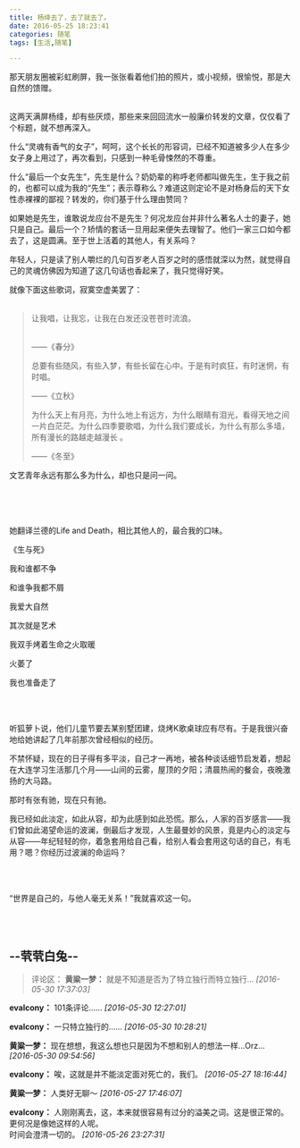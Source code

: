 ```yaml
---
title: 杨绛去了，去了就去了。
date: 2016-05-25 18:23:41
categories: 随笔
tags: [生活,随笔]

---
```

那天朋友圈被彩虹刷屏，我一张张看着他们拍的照片，或小视频，很愉悦，那是大自然的馈赠。<br /><br />

这两天满屏杨绛，却有些厌烦，那些来来回回流水一般廉价转发的文章，仅仅看了个标题，就不想再深入。

什么“灵魂有香气的女子”，呵呵，这个长长的形容词，已经不知道被多少人在多少女子身上用过了，再次看到，只感到一种毛骨悚然的不尊重。

什么“最后一个女先生”，先生是什么？奶奶辈的称呼老师都叫做先生，生于我之前的，也都可以成为我的“先生”；表示尊称么？难道这则定论不是对杨身后的天下女性赤裸裸的鄙视？转发的，你们基于什么理由赞同？

如果她是先生，谁敢说龙应台不是先生？何况龙应台并非什么著名人士的妻子，她只是自己。最后一个？矫情的套话一旦用起来便失去理智了。他们一家三口如今都去了，这是圆满。至于世上活着的其他人，有关系吗？

年轻人，只是读了别人嚼烂的几句百岁老人百岁之时的感悟就深以为然，就觉得自己的灵魂仿佛因为知道了这几句话也香起来了，我只觉得好笑。

就像下面这些歌词，寂寞空虚美罢了：<br /><br />

> 让我唱，让我忘，让我在白发还没苍苍时流浪。<br /><br />
> 
> ——《春分》
> 
> 总要有些随风，有些入梦，有些长留在心中。于是有时疯狂，有时迷惘，有时唱。
> 
> ——《立秋》
> 
> 为什么天上有月亮，为什么地上有远方，为什么眼睛有泪光，看得天地之间一片白茫茫。为什么四季要歌唱，为什么我们要成长，为什么有那么多墙，所有漫长的路越走越漫长 。
> 
> ——《冬至》

文艺青年永远有那么多为什么，却也只是问一问。<br /><br />

<br /><br />

她翻译兰德的Life and Death，相比其他人的，最合我的口味。

《生与死》

我和谁都不争

和谁争我都不屑

我爱大自然

其次就是艺术

我双手烤着生命之火取暖

火萎了

我也准备走了

<br /><br />

听狐萝卜说，他们儿童节要去某别墅团建，烧烤K歌桌球应有尽有。于是我很兴奋地给她讲起了几年前那次曾经相似的经历。

不禁怀疑，现在的日子得有多平淡，自己才一再地，被各种谈话细节启发着，想起在大连学习生活那几个月——山间的云雾，屋顶的夕阳；清晨热闹的餐会，夜晚激扬的大马路。

那时有张有驰，现在只有驰。

我已经如此淡定，如此从容，却为此感到如此恐慌。那么，人家的百岁感言——我们曾如此渴望命运的波澜，倒最后才发现，人生最曼妙的风景，竟是内心的淡定与从容——年纪轻轻的你，着急套用给自己看，给别人看会套用这句话的自己，有毛用？嗯？你经历过波澜的命运吗？

<br /><br />

“世界是自己的，与他人毫无关系！”我就喜欢这一句。

<br /><br />

--茕茕白兔--
---
>评论区：
>**黄粱一梦：** 就是不知道是否为了特立独行而特立独行...  *[2016-05-30 17:37:03]*
>
**evalcony：** 101条评论……  *[2016-05-30 12:27:01]*
>
**evalcony：** 一只特立独行的……  *[2016-05-30 10:28:21]*
>
**黄粱一梦：** 现在想想，我这么想也只是因为不想和别人的想法一样...Orz...  *[2016-05-30 09:54:56]*
>
**evalcony：** 唉，这就是并不能淡定面对死亡的，我们。  *[2016-05-27 18:16:44]*
>
**黄粱一梦：** 人类好无聊～  *[2016-05-27 17:46:07]*
>
**evalcony：** 人刚刚离去，这，本来就很容易有过分的溢美之词。这是很正常的。更何况是像她这样的人呢。
<br />时间会澄清一切的。  *[2016-05-26 23:27:31]*
>
